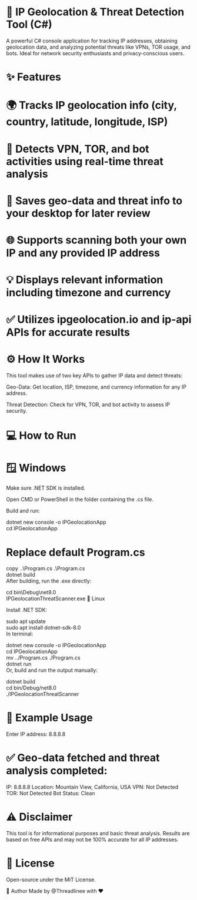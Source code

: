 # 🔐 IP Geolocation & Threat Detection Tool (C#)
A powerful C# console application for tracking IP addresses, obtaining geolocation data, and analyzing potential threats like VPNs, TOR usage, and bots. Ideal for network security enthusiasts and privacy-conscious users.

# ✨ Features
# 🌍 Tracks IP geolocation info (city, country, latitude, longitude, ISP)
# 🔎 Detects VPN, TOR, and bot activities using real-time threat analysis
# 💾 Saves geo-data and threat info to your desktop for later review
# 🌐 Supports scanning both your own IP and any provided IP address
# 💡 Displays relevant information including timezone and currency
# ✅ Utilizes ipgeolocation.io and ip-api APIs for accurate results

# ⚙️ How It Works
This tool makes use of two key APIs to gather IP data and detect threats:

Geo-Data: Get location, ISP, timezone, and currency information for any IP address.

Threat Detection: Check for VPN, TOR, and bot activity to assess IP security.

# 💻 How to Run
# 🪟 Windows

Make sure .NET SDK is installed.

Open CMD or PowerShell in the folder containing the .cs file.

Build and run:

dotnet new console -o IPGeolocationApp  
cd IPGeolocationApp  
# Replace default Program.cs  
copy ..\Program.cs .\Program.cs  
dotnet build  
After building, run the .exe directly:

cd bin\Debug\net8.0  
IPGeolocationThreatScanner.exe
🐧 Linux

Install .NET SDK:

sudo apt update  
sudo apt install dotnet-sdk-8.0  
In terminal:

dotnet new console -o IPGeolocationApp  
cd IPGeolocationApp  
mv ../Program.cs ./Program.cs  
dotnet run  
Or, build and run the output manually:

dotnet build  
cd bin/Debug/net8.0  
./IPGeolocationThreatScanner  
# 🧪 Example Usage
Enter IP address: 8.8.8.8
# ✅ Geo-data fetched and threat analysis completed:
IP: 8.8.8.8
Location: Mountain View, California, USA
VPN: Not Detected
TOR: Not Detected
Bot Status: Clean

# ⚠️ Disclaimer
This tool is for informational purposes and basic threat analysis. Results are based on free APIs and may not be 100% accurate for all IP addresses.

# 📄 License
Open-source under the MIT License.

👤 Author
Made by @Threadlinee with ❤️

